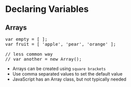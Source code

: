 # Declaring Variables
## Arrays

<pre class="code javascript" >
var empty = [ ];
var fruit = [ 'apple', 'pear', 'orange' ];

// less common way
// var another = new Array();
</pre>

* Arrays can be created using `square brackets`
* Use comma separated values to set the default value
* JavaScript has an Array class, but not typically needed